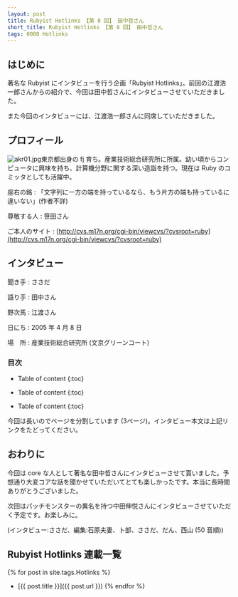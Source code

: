 ```yaml
---
layout: post
title: Rubyist Hotlinks 【第 8 回】 田中哲さん
short_title: Rubyist Hotlinks 【第 8 回】 田中哲さん
tags: 0008 Hotlinks
---
```



## はじめに

著名な Rubyist にインタビューを行う企画「Rubyist Hotlinks」。前回の江渡浩一郎さんからの紹介で、今回は田中哲さんにインタビューさせていただきました。

また今回のインタビューには、江渡浩一郎さんに同席していただきました。

## プロフィール

![akr01.jpg]({{site.baseurl}}/images/0008-Hotlinks/akr01.jpg)東京都出身の fj 育ち。産業技術総合研究所に所属。幼い頃からコンピュータに興味を持ち、計算機分野に関する深い造詣を持つ。現在は Ruby のコミッタとしても活躍中。

座右の銘
: 「文字列に一方の端を持っているなら、もう片方の端も持っているに違いない」(作者不詳)

尊敬する人
:  笹田さん

ご本人のサイト
:  [http://cvs.m17n.org/cgi-bin/viewcvs/?cvsroot=ruby](http://cvs.m17n.org/cgi-bin/viewcvs/?cvsroot=ruby)

## インタビュー

聞き手
: ささだ

語り手
: 田中さん

野次馬
: 江渡さん

日にち
: 2005 年 4 月 8 日

場　所
: 産業技術総合研究所 (文京グリーンコート)

### 目次


* Table of content
{:toc}



* Table of content
{:toc}



* Table of content
{:toc}


今回は長いのでページを分割しています (3ページ)。インタビュー本文は上記リンクをたどってください。

## おわりに

今回は core な人として著名な田中哲さんにインタビューさせて貰いました。予想通り大変コアな話を聞かせていただいてとても楽しかったです。本当に長時間ありがとうございました。

次回はパッチモンスターの異名を持つ中田伸悦さんにインタビューさせていただく予定です。お楽しみに。

(インタビュー:ささだ、編集:石原夫妻、卜部、ささだ、だん、西山 (50 音順))

## Rubyist Hotlinks 連載一覧

{% for post in site.tags.Hotlinks %}
  - [{{ post.title }}]({{ post.url }})
{% endfor %}


